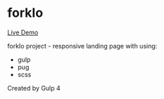 # forkIo
[Live Demo](https://andriikhomik.github.io/forkIo_prod/)

forkIo project - responsive landing page with using:
- gulp
- pug
- scss

Created by Gulp 4
